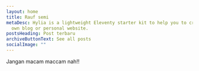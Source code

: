 ```yaml
---
layout: home
title: Rauf semi
metaDesc: Hylia is a lightweight Eleventy starter kit to help you to create your
  own blog or personal website.
postsHeading: Post terbaru
archiveButtonText: See all posts
socialImage: ""
---
```

Jangan macam maccam nah!!